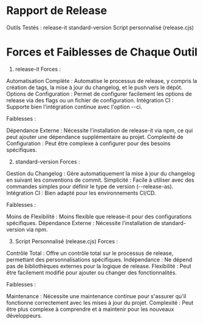 # Rapport de Release
Outils Testés :
release-it
standard-version
Script personnalisé (release.cjs)

# Forces et Faiblesses de Chaque Outil
1. release-it
Forces :

Automatisation Complète : Automatise le processus de release, y compris la création de tags, la mise à jour du changelog, et le push vers le dépôt.
Options de Configuration : Permet de configurer facilement les options de release via des flags ou un fichier de configuration.
Intégration CI : Supporte bien l'intégration continue avec l'option --ci.

Faiblesses :

Dépendance Externe : Nécessite l'installation de release-it via npm, ce qui peut ajouter une dépendance supplémentaire au projet.
Complexité de Configuration : Peut être complexe à configurer pour des besoins spécifiques.

2. standard-version
Forces :

Gestion du Changelog : Gère automatiquement la mise à jour du changelog en suivant les conventions de commit.
Simplicité : Facile à utiliser avec des commandes simples pour définir le type de version (--release-as).
Intégration CI : Bien adapté pour les environnements CI/CD.

Faiblesses :

Moins de Flexibilité : Moins flexible que release-it pour des configurations spécifiques.
Dépendance Externe : Nécessite l'installation de standard-version via npm.

3. Script Personnalisé (release.cjs)
Forces :

Contrôle Total : Offre un contrôle total sur le processus de release, permettant des personnalisations spécifiques.
Indépendance : Ne dépend pas de bibliothèques externes pour la logique de release.
Flexibilité : Peut être facilement modifié pour ajouter ou changer des fonctionnalités.

Faiblesses :

Maintenance : Nécessite une maintenance continue pour s'assurer qu'il fonctionne correctement avec les mises à jour du projet.
Complexité : Peut être plus complexe à comprendre et à maintenir pour les nouveaux développeurs.